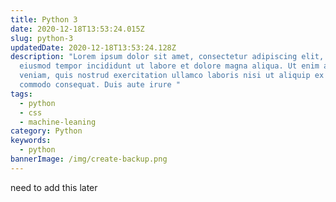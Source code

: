 ```yaml
---
title: Python 3
date: 2020-12-18T13:53:24.015Z
slug: python-3
updatedDate: 2020-12-18T13:53:24.128Z
description: "Lorem ipsum dolor sit amet, consectetur adipiscing elit, sed do
  eiusmod tempor incididunt ut labore et dolore magna aliqua. Ut enim ad minim
  veniam, quis nostrud exercitation ullamco laboris nisi ut aliquip ex ea
  commodo consequat. Duis aute irure "
tags:
  - python
  - css
  - machine-leaning
category: Python
keywords:
  - python
bannerImage: /img/create-backup.png
---
```


need to add this later
